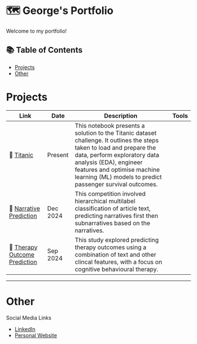 # 🗺 George's Portfolio

Welcome to my portfolio!

## 📚 Table of Contents
- [Projects](#data-engineering)
- [Other](#Other)

# Projects

| Link | Date | Description | Tools | 
|---|---|---|---|
| 🚗 [Titanic](https://github.com/georgesnape01/titanic) | Present | This notebook presents a solution to the Titanic dataset challenge. It outlines the steps taken to load and prepare the data, perform exploratory data analysis (EDA), engineer features and optimise machine learning (ML) models to predict passenger survival outcomes. |
| 🐶 [Narrative Prediction](https://github.com/georgesnape01/dissertation) | Dec 2024 | This competition involved hierarchical multilabel classification of article text, predicting narratives first then subnarratives based on the narratives. |
| 🚗 [Therapy Outcome Prediction](https://github.com/georgesnape01/dissertation) | Sep 2024 | This study explored predicting therapy outcomes using a combination of text and other clincal features, with a focus on cognitive behavioural therapy. |

***

# Other

Social Media Links
- [LinkedIn]()
- [Personal Website](https://georgesnape01.github.io./index.html)
